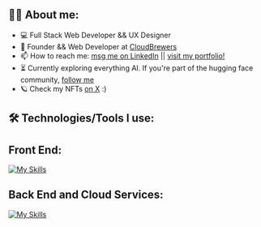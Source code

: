 
## 👩‍💻  About me:

- 💻 Full Stack Web Developer && UX Designer</a>
- 🚀 Founder && Web Developer at <a href="https://www.cloudbrewers.com/">CloudBrewers</a>
- 📫 How to reach me: <a href="https://www.linkedin.com/in/carolaine-bonk/">msg me on LinkedIn</a> || <a href="https://www.carolbonk.com/">visit my portfolio!</a>
- ⏳ Currently exploring everything AI. If you're part of the hugging face community, <a href="https://huggingface.co/CarolBonk">follow me</a> 
- 🪐 Check my NFTs <a href="https://x.com/bonkerxz">on X</a> :)


## 🛠️ Technologies/Tools I use:

## Front End: 
[![My Skills](https://skillicons.dev/icons?i=html,css,sass,bootstrap,nextjs,threejs,vscode,js,react,dart,flutter,wordpress,figma)](https://skillicons.dev)


## Back End and Cloud Services: 
[![My Skills](https://skillicons.dev/icons?i=npm,babel,nodejs,nestjs,express,mysql,mongodb,postman,jest,heroku,netlify,vercel)](https://skillicons.dev)
